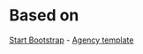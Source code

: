 

# Based on

[Start Bootstrap](http://startbootstrap.com/) - [Agency template](http://startbootstrap.com/template-overviews/agency/)

